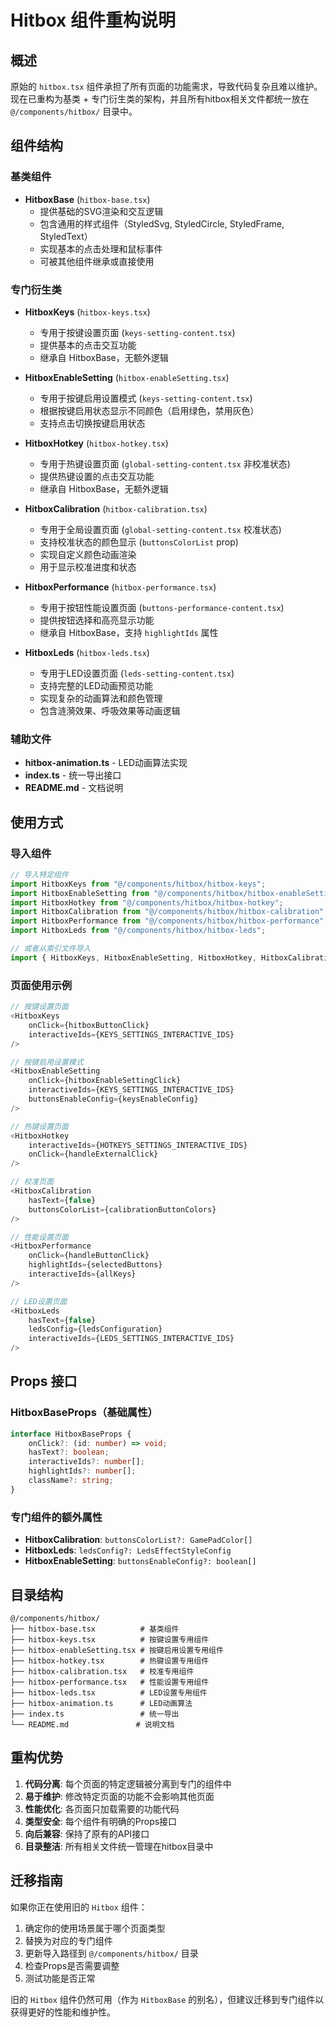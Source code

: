 # Hitbox 组件重构说明

## 概述

原始的 `hitbox.tsx` 组件承担了所有页面的功能需求，导致代码复杂且难以维护。现在已重构为基类 + 专门衍生类的架构，并且所有hitbox相关文件都统一放在 `@/components/hitbox/` 目录中。

## 组件结构

### 基类组件

- **HitboxBase** (`hitbox-base.tsx`)
  - 提供基础的SVG渲染和交互逻辑
  - 包含通用的样式组件（StyledSvg, StyledCircle, StyledFrame, StyledText）
  - 实现基本的点击处理和鼠标事件
  - 可被其他组件继承或直接使用

### 专门衍生类

- **HitboxKeys** (`hitbox-keys.tsx`)
  - 专用于按键设置页面 (`keys-setting-content.tsx`)
  - 提供基本的点击交互功能
  - 继承自 HitboxBase，无额外逻辑

- **HitboxEnableSetting** (`hitbox-enableSetting.tsx`)
  - 专用于按键启用设置模式 (`keys-setting-content.tsx`)
  - 根据按键启用状态显示不同颜色（启用绿色，禁用灰色）
  - 支持点击切换按键启用状态

- **HitboxHotkey** (`hitbox-hotkey.tsx`)
  - 专用于热键设置页面 (`global-setting-content.tsx` 非校准状态)
  - 提供热键设置的点击交互功能
  - 继承自 HitboxBase，无额外逻辑

- **HitboxCalibration** (`hitbox-calibration.tsx`)
  - 专用于全局设置页面 (`global-setting-content.tsx` 校准状态)
  - 支持校准状态的颜色显示 (`buttonsColorList` prop)
  - 实现自定义颜色动画渲染
  - 用于显示校准进度和状态

- **HitboxPerformance** (`hitbox-performance.tsx`)
  - 专用于按钮性能设置页面 (`buttons-performance-content.tsx`)
  - 提供按钮选择和高亮显示功能
  - 继承自 HitboxBase，支持 `highlightIds` 属性

- **HitboxLeds** (`hitbox-leds.tsx`)
  - 专用于LED设置页面 (`leds-setting-content.tsx`)
  - 支持完整的LED动画预览功能
  - 实现复杂的动画算法和颜色管理
  - 包含涟漪效果、呼吸效果等动画逻辑

### 辅助文件

- **hitbox-animation.ts** - LED动画算法实现
- **index.ts** - 统一导出接口
- **README.md** - 文档说明

## 使用方式

### 导入组件

```typescript
// 导入特定组件
import HitboxKeys from "@/components/hitbox/hitbox-keys";
import HitboxEnableSetting from "@/components/hitbox/hitbox-enableSetting";
import HitboxHotkey from "@/components/hitbox/hitbox-hotkey";
import HitboxCalibration from "@/components/hitbox/hitbox-calibration";
import HitboxPerformance from "@/components/hitbox/hitbox-performance";
import HitboxLeds from "@/components/hitbox/hitbox-leds";

// 或者从索引文件导入
import { HitboxKeys, HitboxEnableSetting, HitboxHotkey, HitboxCalibration, HitboxPerformance, HitboxLeds } from "@/components/hitbox";
```

### 页面使用示例

```typescript
// 按键设置页面
<HitboxKeys
    onClick={hitboxButtonClick}
    interactiveIds={KEYS_SETTINGS_INTERACTIVE_IDS}
/>

// 按键启用设置模式
<HitboxEnableSetting
    onClick={hitboxEnableSettingClick}
    interactiveIds={KEYS_SETTINGS_INTERACTIVE_IDS}
    buttonsEnableConfig={keysEnableConfig}
/>

// 热键设置页面
<HitboxHotkey
    interactiveIds={HOTKEYS_SETTINGS_INTERACTIVE_IDS}
    onClick={handleExternalClick}
/>

// 校准页面
<HitboxCalibration
    hasText={false}
    buttonsColorList={calibrationButtonColors}
/>

// 性能设置页面
<HitboxPerformance
    onClick={handleButtonClick}
    highlightIds={selectedButtons}
    interactiveIds={allKeys}
/>

// LED设置页面
<HitboxLeds
    hasText={false}
    ledsConfig={ledsConfiguration}
    interactiveIds={LEDS_SETTINGS_INTERACTIVE_IDS}
/>
```

## Props 接口

### HitboxBaseProps（基础属性）
```typescript
interface HitboxBaseProps {
    onClick?: (id: number) => void;
    hasText?: boolean;
    interactiveIds?: number[];
    highlightIds?: number[];
    className?: string;
}
```

### 专门组件的额外属性

- **HitboxCalibration**: `buttonsColorList?: GamePadColor[]`
- **HitboxLeds**: `ledsConfig?: LedsEffectStyleConfig`
- **HitboxEnableSetting**: `buttonsEnableConfig?: boolean[]`

## 目录结构

```
@/components/hitbox/
├── hitbox-base.tsx          # 基类组件
├── hitbox-keys.tsx          # 按键设置专用组件
├── hitbox-enableSetting.tsx # 按键启用设置专用组件
├── hitbox-hotkey.tsx        # 热键设置专用组件
├── hitbox-calibration.tsx   # 校准专用组件
├── hitbox-performance.tsx   # 性能设置专用组件
├── hitbox-leds.tsx          # LED设置专用组件
├── hitbox-animation.ts      # LED动画算法
├── index.ts                 # 统一导出
└── README.md               # 说明文档
```

## 重构优势

1. **代码分离**: 每个页面的特定逻辑被分离到专门的组件中
2. **易于维护**: 修改特定页面的功能不会影响其他页面
3. **性能优化**: 各页面只加载需要的功能代码
4. **类型安全**: 每个组件有明确的Props接口
5. **向后兼容**: 保持了原有的API接口
6. **目录整洁**: 所有相关文件统一管理在hitbox目录中

## 迁移指南

如果你正在使用旧的 `Hitbox` 组件：

1. 确定你的使用场景属于哪个页面类型
2. 替换为对应的专门组件
3. 更新导入路径到 `@/components/hitbox/` 目录
4. 检查Props是否需要调整
5. 测试功能是否正常

旧的 `Hitbox` 组件仍然可用（作为 `HitboxBase` 的别名），但建议迁移到专门组件以获得更好的性能和维护性。 